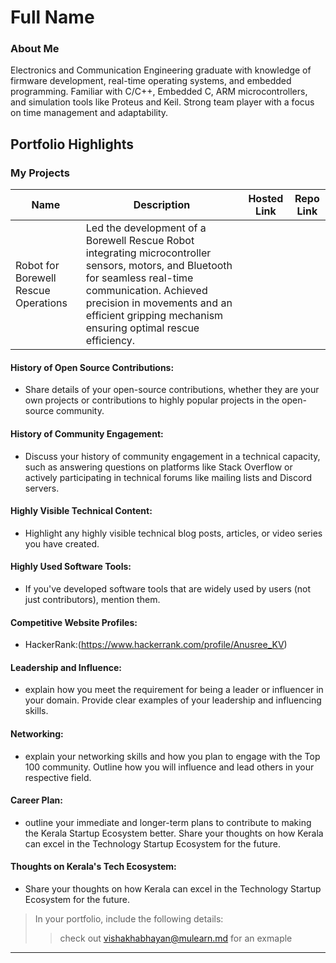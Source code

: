 # Full Name 

### About Me

Electronics and Communication Engineering graduate with knowledge of firmware development, real-time operating systems, and embedded programming. Familiar with C/C++, Embedded C, ARM microcontrollers, and simulation tools like Proteus and Keil. Strong team player with a focus on time management and adaptability.


## Portfolio Highlights

### My Projects

| Name                | Description                                                               | Hosted Link                              | Repo Link                                                      |
|---------------------|---------------------------------------------------------------------------|------------------------------------------|----------------------------------------------------------------|
| Robot for Borewell Rescue Operations  | Led the development of a Borewell Rescue Robot integrating microcontroller sensors, motors, and Bluetooth for seamless real-time communication. Achieved precision in movements and an efficient gripping mechanism ensuring optimal rescue efficiency.
                                             




#### History of Open Source Contributions:

- Share details of your open-source contributions, whether they are your own projects or contributions to highly popular projects in the open-source community.

#### History of Community Engagement:

-  Discuss your history of community engagement in a technical capacity, such as answering questions on platforms like Stack Overflow or actively participating in technical forums like mailing lists and Discord servers.

#### Highly Visible Technical Content:

- Highlight any highly visible technical blog posts, articles, or video series you have created.

#### Highly Used Software Tools:

- If you've developed software tools that are widely used by users (not just contributors), mention them.

#### Competitive Website Profiles:

- HackerRank:(https://www.hackerrank.com/profile/Anusree_KV)

#### Leadership and Influence:

- explain how you meet the requirement for being a leader or influencer in your domain. Provide clear examples of your leadership and influencing skills.

#### Networking:

- explain your networking skills and how you plan to engage with the Top 100 community. Outline how you will influence and lead others in your respective field.

#### Career Plan:

- outline your immediate and longer-term plans to contribute to making the Kerala Startup Ecosystem better. Share your thoughts on how Kerala can excel in the Technology Startup Ecosystem for the future.

#### Thoughts on Kerala's Tech Ecosystem:

- Share your thoughts on how Kerala can excel in the Technology Startup Ecosystem for the future.


> In your portfolio, include the following details:
>> check out [vishakhabhayan@mulearn.md](./profile/vishakhabhayan@mulearn.md) for an exmaple

---

